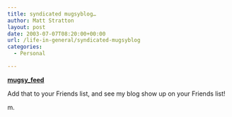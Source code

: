 ```yaml
---
title: syndicated mugsyblog…
author: Matt Stratton
layout: post
date: 2003-07-07T08:20:00+00:00
url: /life-in-general/syndicated-mugsyblog
categories:
  - Personal

---
```

**[mugsy_feed][1]**

Add that to your Friends list, and see my blog show up on your Friends list!

m.

 [1]: http://www.livejournal.com/users/mugsy_feed/